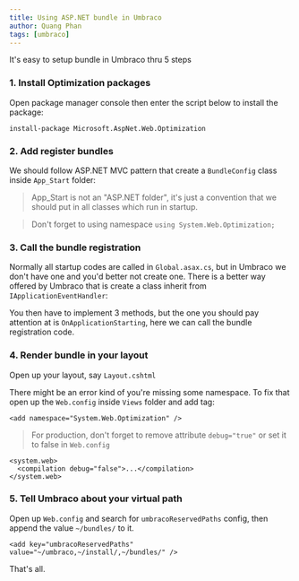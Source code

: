 ```yaml
---
title: Using ASP.NET bundle in Umbraco
author: Quang Phan
tags: [umbraco]
---
```


It's easy to setup bundle in Umbraco thru 5 steps

### 1. Install Optimization packages

Open package manager console then enter the script below to install the package:

```
install-package Microsoft.AspNet.Web.Optimization
```

### 2. Add register bundles

We should follow ASP.NET MVC pattern that create a `BundleConfig` class inside `App_Start` folder:

> App_Start is not an "ASP.NET folder", it's just a convention that we should put in all classes which run in startup.

<script src="https://gist.github.com/oclockvn/735178bf67ca70ba0f97b14ae3436d2d.js"></script>

> Don't forget to using namespace `using System.Web.Optimization;`

### 3. Call the bundle registration

Normally all startup codes are called in `Global.asax.cs`, but in Umbraco we don't have one and you'd better not create one. There is a better way offered by Umbraco that is create a class inherit from `IApplicationEventHandler`:

<script src="https://gist.github.com/oclockvn/07fbd7c91208fc7b69d5e3ed53734529.js"></script>

You then have to implement 3 methods, but the one you should pay attention at is `OnApplicationStarting`, here we can call the bundle registration code.

### 4. Render bundle in your layout

Open up your layout, say `Layout.cshtml`

<script src="https://gist.github.com/oclockvn/c1401ebb5fd9934306cc84d4bddaeef2.js"></script>

There might be an error kind of you're missing some namespace. To fix that open up the `Web.config` inside `Views` folder and add tag:

```
<add namespace="System.Web.Optimization" />
```

> For production, don't forget to remove attribute `debug="true"` or set it to false in `Web.config`

```
<system.web>
  <compilation debug="false">...</compilation>
</system.web>
```

### 5. Tell Umbraco about your virtual path

Open up `Web.config` and search for `umbracoReservedPaths` config, then append the value `~/bundles/` to it.

```
<add key="umbracoReservedPaths" value="~/umbraco,~/install/,~/bundles/" />
```

That's all.
